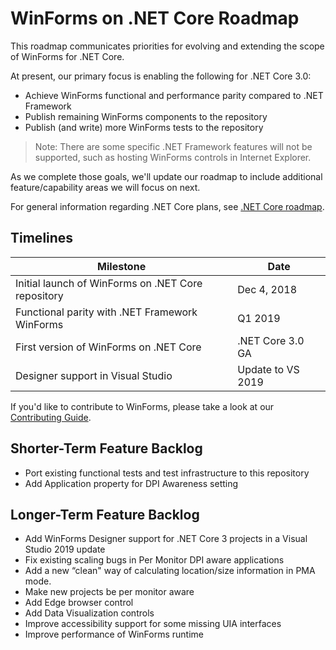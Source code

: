 # WinForms on .NET Core Roadmap

This roadmap communicates priorities for evolving and extending the scope of WinForms for .NET Core.

At present, our primary focus is enabling the following for .NET Core 3.0:

* Achieve WinForms functional and performance parity compared to .NET Framework
* Publish remaining WinForms components to the repository
* Publish (and write) more WinForms tests to the repository

> Note: There are some specific .NET Framework features will not be supported, such as hosting WinForms controls in Internet Explorer.

As we complete those goals, we'll update our roadmap to include additional feature/capability areas we will focus on next.

For general information regarding .NET Core plans, see [.NET Core
roadmap](https://github.com/dotnet/core/blob/master/roadmap.md).

## Timelines

| Milestone | Date |
|---|---|
|Initial launch of WinForms on .NET Core repository |Dec 4, 2018|
|Functional parity with .NET Framework WinForms |Q1 2019|
|First version of WinForms on .NET Core |.NET Core 3.0 GA|
|Designer support in Visual Studio|Update to VS 2019|

If you'd like to contribute to WinForms, please take a look at our [Contributing
Guide](Documentation/contributing.md).

## Shorter-Term Feature Backlog

* Port existing functional tests and test infrastructure to this repository
* Add Application property for DPI Awareness setting

## Longer-Term Feature Backlog

* Add WinForms Designer support for .NET Core 3 projects in a Visual Studio 2019 update
* Fix existing scaling bugs in Per Monitor DPI aware applications
* Add a new “clean" way of calculating location/size information in PMA mode.
* Make new projects be per monitor aware
* Add Edge browser control
* Add Data Visualization controls
* Improve accessibility support for some missing UIA interfaces
* Improve performance of WinForms runtime
